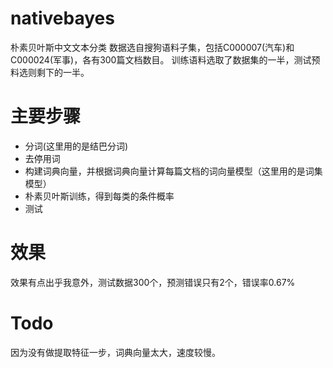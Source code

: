 # nativebayes
朴素贝叶斯中文文本分类
数据选自搜狗语料子集，包括C000007(汽车)和C000024(军事)，各有300篇文档数目。
训练语料选取了数据集的一半，测试预料选则剩下的一半。

# 主要步骤
* 分词(这里用的是结巴分词)
* 去停用词
* 构建词典向量，并根据词典向量计算每篇文档的词向量模型（这里用的是词集模型）
* 朴素贝叶斯训练，得到每类的条件概率
* 测试

# 效果
效果有点出乎我意外，测试数据300个，预测错误只有2个，错误率0.67%

# Todo
因为没有做提取特征一步，词典向量太大，速度较慢。

